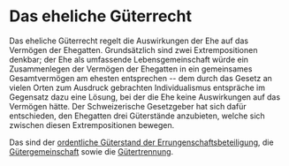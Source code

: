 # Das eheliche Güterrecht 
Das eheliche Güterrecht regelt die Auswirkungen der Ehe auf das Vermögen
der Ehegatten. Grundsätzlich sind zwei Extrempositionen denkbar; der Ehe
als umfassende Lebensgemeinschaft würde ein Zusammenlegen der Vermögen
der Ehegatten in ein gemeinsames Gesamtvermögen am ehesten entsprechen
-- dem durch das Gesetz an vielen Orten zum Ausdruck gebrachten
Individualismus entspräche im Gegensatz dazu eine Lösung, bei der die
Ehe keine Auswirkungen auf das Vermögen hätte. Der Schweizerische
Gesetzgeber hat sich dafür entschieden, den Ehegatten drei Güterstände
anzubieten, welche sich zwischen diesen Extrempositionen bewegen.

Das sind der 
[ordentliche Güterstand der Errungenschaftsbeteiligung](ordentlicher_gueterstand), 
die
[Gütergemeinschaft](guetergemeinschaft) 
sowie die 
[Gütertrennung](guetertrennung).
